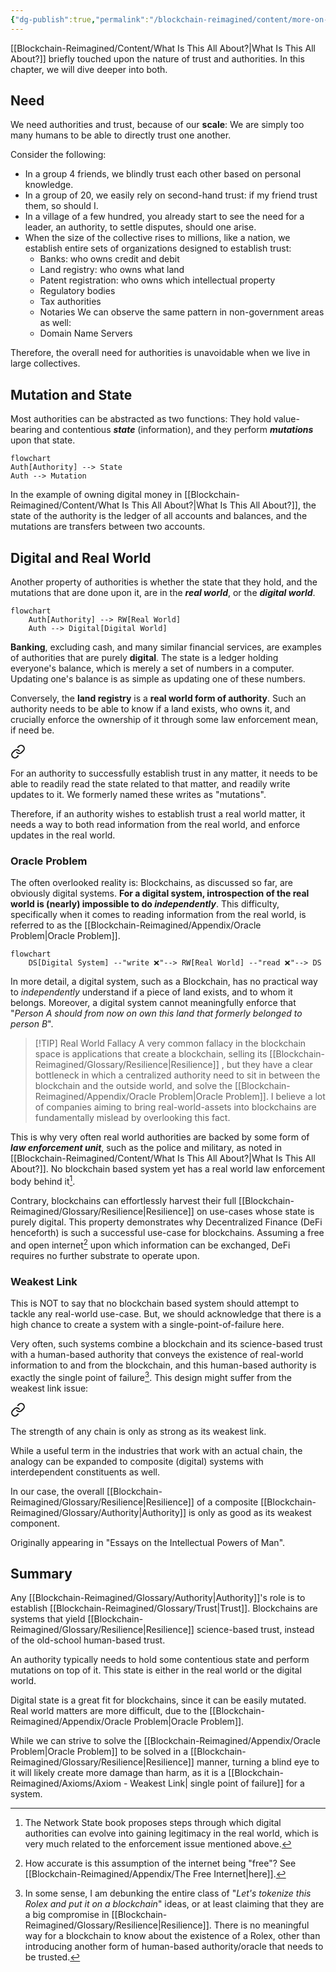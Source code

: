 ```yaml
---
{"dg-publish":true,"permalink":"/blockchain-reimagined/content/more-on-authorities/","hide":true,"created":"2024-08-12T00:26:44.599+07:00","updated":"2024-10-26T20:15:55.791+07:00"}
---
```


[[Blockchain-Reimagined/Content/What Is This All About?\|What Is This All About?]] briefly touched upon the nature of trust and authorities. In this chapter, we will dive deeper into both. 
## Need

We need authorities and trust, because of our **scale**: We are simply too many humans to be able to directly trust one another.

Consider the following: 
- In a group 4 friends, we blindly trust each other based on personal knowledge. 
- In a group of 20, we easily rely on second-hand trust: if my friend trust them, so should I. 
- In a village of a few hundred, you already start to see the need for a leader, an authority, to settle disputes, should one arise. 
- When the size of the collective rises to millions, like a nation, we establish entire sets of organizations designed to establish trust: 
	- Banks: who owns credit and debit
	- Land registry: who owns what land
	- Patent registration: who owns which intellectual property
	- Regulatory bodies
	- Tax authorities
	- Notaries
We can observe the same pattern in non-government areas as well: 
	- Domain Name Servers

Therefore, the overall need for authorities is unavoidable when we live in large collectives. 
## Mutation and State

Most authorities can be abstracted as two functions: They hold value-bearing and contentious ***state*** (information), and they perform ***mutations*** upon that state.

```mermaid
flowchart
Auth[Authority] --> State
Auth --> Mutation
```

In the example of owning digital money in [[Blockchain-Reimagined/Content/What Is This All About?\|What Is This All About?]], the state of the authority is the ledger of all accounts and balances, and the mutations are transfers between two accounts. 
## Digital and Real World 

Another property of authorities is whether the state that they hold, and the mutations that are done upon it, are in the ***real world***, or the ***digital world***. 

```mermaid
flowchart
	Auth[Authority] --> RW[Real World]	
	Auth --> Digital[Digital World]
```

**Banking**, excluding cash, and many similar financial services, are examples of authorities that are purely **digital**. The state is a ledger holding everyone's balance, which is merely a set of numbers in a computer. Updating one's balance is as simple as updating one of these numbers.

Conversely, the **land registry** is a **real world form of authority**. Such an authority needs to be able to know if a land exists, who owns it, and crucially enforce the ownership of it through some law enforcement mean, if need be. 


<div class="transclusion internal-embed is-loaded"><a class="markdown-embed-link" href="/blockchain-reimagined/axioms/axiom-oracle-problem-in-authorities/" aria-label="Open link"><svg xmlns="http://www.w3.org/2000/svg" width="24" height="24" viewBox="0 0 24 24" fill="none" stroke="currentColor" stroke-width="2" stroke-linecap="round" stroke-linejoin="round" class="svg-icon lucide-link"><path d="M10 13a5 5 0 0 0 7.54.54l3-3a5 5 0 0 0-7.07-7.07l-1.72 1.71"></path><path d="M14 11a5 5 0 0 0-7.54-.54l-3 3a5 5 0 0 0 7.07 7.07l1.71-1.71"></path></svg></a><div class="markdown-embed">




For an authority to successfully establish trust in any matter, it needs to be able to readily read the state related to that matter, and readily write updates to it. We formerly named these writes as "mutations".

</div></div>


Therefore, if an authority wishes to establish trust a real world matter, it needs a way to both read information from the real world, and enforce updates in the real world. 
### Oracle Problem 
The often overlooked reality is: Blockchains, as discussed so far, are obviously digital systems. **For a digital system, introspection of the real world is (nearly) impossible to do *independently***. This difficulty, specifically when it comes to reading information from the real world, is referred to as the [[Blockchain-Reimagined/Appendix/Oracle Problem\|Oracle Problem]].

```mermaid
flowchart
	DS[Digital System] --"write ❌"--> RW[Real World] --"read ❌"--> DS	
```

In more detail, a digital system, such as a Blockchain, has no practical way to *independently* understand if a piece of land exists, and to whom it belongs. Moreover, a digital system cannot meaningfully enforce that "*Person A should from now on own this land that formerly belonged to person B*".

> [!TIP] Real World Fallacy 
> A very common fallacy in the blockchain space is applications that create a blockchain, selling its [[Blockchain-Reimagined/Glossary/Resilience\|Resilience]] , but they have a clear bottleneck in which a centralized authority need to sit in between the blockchain and the outside world, and solve the [[Blockchain-Reimagined/Appendix/Oracle Problem\|Oracle Problem]]. I believe a lot of companies aiming to bring real-world-assets into blockchains are fundamentally mislead by overlooking this fact.

This is why very often real world authorities are backed by some form of ***law enforcement unit***, such as the police and military, as noted in [[Blockchain-Reimagined/Content/What Is This All About?\|What Is This All About?]]. No blockchain based system yet has a real world law enforcement body behind it[^1].

[^1]: The Network State book proposes steps through which digital authorities can evolve into gaining legitimacy in the real world, which is very much related to the enforcement issue mentioned above.

Contrary, blockchains can effortlessly harvest their full [[Blockchain-Reimagined/Glossary/Resilience\|Resilience]] on use-cases whose state is purely digital. This property demonstrates why Decentralized Finance (DeFi henceforth) is such a successful use-case for blockchains. Assuming a free and open internet[^2] upon which information can be exchanged, DeFi requires no further substrate to operate upon. 
[^2]: How accurate is this assumption of the internet being "free"? See [[Blockchain-Reimagined/Appendix/The Free Internet\|here]]. 

### Weakest Link

This is NOT to say that no blockchain based system should attempt to tackle any real-world use-case. But, we should acknowledge that there is a high chance to create a system with a single-point-of-failure here. 

Very often, such systems combine a blockchain and its science-based trust with a human-based authority that conveys the existence of real-world information to and from the blockchain, and this human-based authority is exactly the single point of failure[^3]. This design might suffer from the weakest link issue: 


<div class="transclusion internal-embed is-loaded"><a class="markdown-embed-link" href="/blockchain-reimagined/axioms/axiom-weakest-link/" aria-label="Open link"><svg xmlns="http://www.w3.org/2000/svg" width="24" height="24" viewBox="0 0 24 24" fill="none" stroke="currentColor" stroke-width="2" stroke-linecap="round" stroke-linejoin="round" class="svg-icon lucide-link"><path d="M10 13a5 5 0 0 0 7.54.54l3-3a5 5 0 0 0-7.07-7.07l-1.72 1.71"></path><path d="M14 11a5 5 0 0 0-7.54-.54l-3 3a5 5 0 0 0 7.07 7.07l1.71-1.71"></path></svg></a><div class="markdown-embed">




The strength of any chain is only as strong as its weakest link. 

While a useful term in the industries that work with an actual chain, the analogy can be expanded to composite (digital) systems with interdependent constituents as well.  

In our case, the overall [[Blockchain-Reimagined/Glossary/Resilience\|Resilience]] of a composite [[Blockchain-Reimagined/Glossary/Authority\|Authority]] is only as good as its weakest component.

Originally appearing in "Essays on the Intellectual Powers of Man".

</div></div>

## Summary 

Any [[Blockchain-Reimagined/Glossary/Authority\|Authority]]'s role is to establish [[Blockchain-Reimagined/Glossary/Trust\|Trust]]. Blockchains are systems that yield [[Blockchain-Reimagined/Glossary/Resilience\|Resilience]] science-based trust, instead of the old-school human-based trust. 

An authority typically needs to hold some contentious state and perform mutations on top of it. This state is either in the real world or the digital world. 

Digital state is a great fit for blockchains, since it can be easily mutated. Real world matters are more difficult, due to the [[Blockchain-Reimagined/Appendix/Oracle Problem\|Oracle Problem]]. 

While we can strive to solve the [[Blockchain-Reimagined/Appendix/Oracle Problem\|Oracle Problem]] to be solved in a [[Blockchain-Reimagined/Glossary/Resilience\|Resilience]] manner, turning a blind eye to it will likely create more damage than harm, as it is a [[Blockchain-Reimagined/Axioms/Axiom - Weakest Link\| single point of failure]] for a system.  

[^3]: In some sense, I am debunking the entire class of "*Let's tokenize this Rolex and put it on a blockchain*" ideas, or at least claiming that they are a big compromise in [[Blockchain-Reimagined/Glossary/Resilience\|Resilience]]. There is no meaningful way for a blockchain to know about the existence of a Rolex, other than introducing another form of human-based authority/oracle that needs to be trusted.
